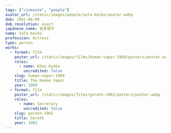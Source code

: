 ```yaml
---
tags: ["cineaste", "people"]
avatar_url: /static/images/people/sata-keiko/avatar.webp
dob: 1941-06-09
dob_resolution: exact
japanese_name: 佐多契子
name: Sata Keiko
profession: Actress
type: person
works:
  - format: film
    poster_url: /static/images/films/human-vapor-1960/posters/poster.webp
    roles:
      - name: Kôno Kyôko
        uncredited: false
    slug: human-vapor-1960
    title: The Human Vapor
    year: 1960
  - format: film
    poster_url: /static/images/films/gorath-1962/posters/poster.webp
    roles:
      - name: Secretary
        uncredited: false
    slug: gorath-1962
    title: Gorath
    year: 1962
---
```

